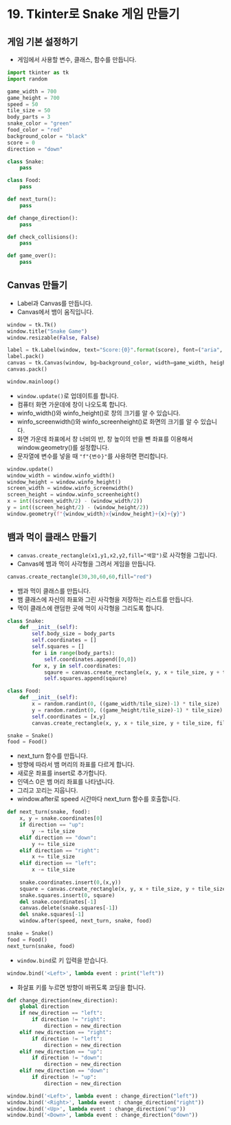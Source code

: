 # 19. Tkinter로 Snake 게임 만들기
## 게임 기본 설정하기
* 게임에서 사용할 변수, 클래스, 함수를 만듭니다.
```python
import tkinter as tk
import random

game_width = 700
game_height = 700
speed = 50
tile_size = 50
body_parts = 3
snake_color = "green"
food_color = "red"
background_color = "black"
score = 0
direction = "down"

class Snake:
    pass

class Food:
    pass

def next_turn():
    pass

def change_direction():
    pass

def check_collisions():
    pass

def game_over():
    pass
```

## Canvas 만들기
* Label과 Canvas를 만듭니다.
* Canvas에서 뱀이 움직입니다.
```python
window = tk.Tk()
window.title("Snake Game")
window.resizable(False, False)

label = tk.Label(window, text="Score:{0}".format(score), font=("aria", 20))
label.pack()
canvas = tk.Canvas(window, bg=background_color, width=game_width, height=game_height)
canvas.pack()

window.mainloop()
```

* ```window.update()```로 업데이트를 합니다. 
* 컴퓨터 화면 가운데에 창이 나오도록 합니다. 
* winfo_width()와 winfo_height()로 창의 크기를 알 수 있습니다. 
* winfo_screenwidth()와 winfo_screenheight()로 화면의 크기를 알 수 있습니다.
* 화면 가운데 좌표에서 창 너비의 반, 창 높이의 반을 뺀 좌표를 이용해서 window.geometry()를 설정합니다.
* 문자열에 변수를 넣을 때 ```"f"{변수}"```를 사용하면 편리합니다.
```python
window.update()
window_width = window.winfo_width()
window_height = window.winfo_height()
screen_width = window.winfo_screenwidth()
screen_height = window.winfo_screenheight()
x = int((screen_width/2) - (window_width/2))
y = int((screen_height/2) - (window_height/2))
window.geometry(f"{window_width}x{window_height}+{x}+{y}")
```

## 뱀과 먹이 클래스 만들기
* ```canvas.create_rectangle(x1,y1,x2,y2,fill="색깔")```로 사각형을 그립니다.
* Canvas에 뱀과 먹이 사각형을 그려서 게임을 만듭니다.
```python
canvas.create_rectangle(30,30,60,60,fill="red")
```

* 뱀과 먹이 클래스를 만듭니다.
* 뱀 클래스에 자신의 좌표와 그린 사각형을 저장하는 리스트를 만듭니다.
* 먹이 클래스에 랜덤한 곳에 먹이 사각형을 그리도록 합니다.
```python
class Snake:
    def __init__(self):
        self.body_size = body_parts
        self.coordinates = []
        self.squares = []
        for i in range(body_parts):
            self.coordinates.append([0,0])
        for x, y in self.coordinates:
            sqaure = canvas.create_rectangle(x, y, x + tile_size, y + tile_size, fill=snake_color, tag="snake")
            self.squares.append(sqaure)

class Food:
    def __init__(self):
        x = random.randint(0, ((game_width/tile_size)-1) * tile_size)
        y = random.randint(0, ((game_height/tile_size)-1) * tile_size)
        self.coordinates = [x,y]
        canvas.create_rectangle(x, y, x + tile_size, y + tile_size, fill=food_color, tag="food")

snake = Snake()
food = Food()
```
* next_turn 함수를 만듭니다.
* 방향에 따라서 뱀 머리의 좌표를 다르게 합니다.
* 새로운 좌표를 insert로 추가합니다.
* 인덱스 0은 뱀 머리 좌표를 나타냅니다.
* 그리고 꼬리는 지웁니다.
* window.after로 speed 시간마다 next_turn 함수를 호출합니다.
```python
def next_turn(snake, food):
    x, y = snake.coordinates[0]
    if direction == "up":
        y -= tile_size
    elif direction == "down":
        y += tile_size
    elif direction == "right":
        x += tile_size
    elif direction == "left":
        x -= tile_size
        
    snake.coordinates.insert(0,(x,y))
    square = canvas.create_rectangle(x, y, x + tile_size, y + tile_size, fill=snake_color, tag="snake")
    snake.squares.insert(0, square)
    del snake.coordinates[-1]
    canvas.delete(snake.squares[-1])
    del snake.squares[-1]
    window.after(speed, next_turn, snake, food)

snake = Snake()
food = Food()
next_turn(snake, food)
```

* ```window.bind```로 키 입력을 받습니다.
```python
window.bind('<Left>', lambda event : print("left"))
```    
    
* 화살표 키를 누르면 방향이 바뀌도록 코딩을 합니다.
```python
def change_direction(new_direction):
    global direction
    if new_direction == "left":
        if direction != "right":
            direction = new_direction
    elif new_direction == "right":
        if direction != "left":
            direction = new_direction
    elif new_direction == "up":
        if direction != "down":
            direction = new_direction
    elif new_direction == "down":
        if direction != "up":
            direction = new_direction        

window.bind('<Left>', lambda event : change_direction("left"))
window.bind('<Right>', lambda event : change_direction("right"))
window.bind('<Up>', lambda event : change_direction("up"))
window.bind('<Down>', lambda event : change_direction("down"))
```

